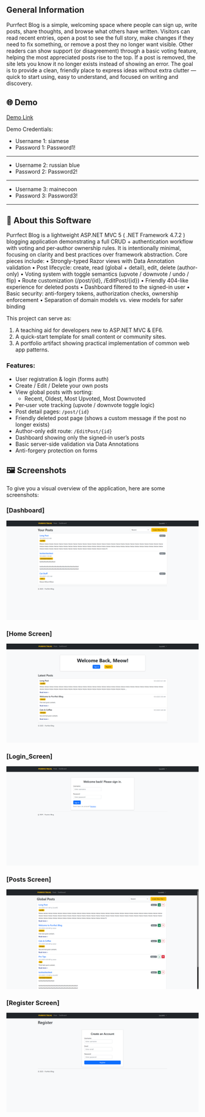 ## General Information

Purrfect Blog is a simple, welcoming space where people can sign up, write posts, share thoughts, and browse what others have written. Visitors can read recent entries, open a post to see the full story, make changes if they need to fix something, or remove a post they no longer want visible. Other readers can show support (or disagreement) through a basic voting feature, helping the most appreciated posts rise to the top. If a post is removed, the site lets you know it no longer exists instead of showing an error. The goal is to provide a clean, friendly place to express ideas without extra clutter — quick to start using, easy to understand, and focused on writing and discovery.

## 🌐 Demo

[Demo Link](http://replace-with-your-link.com)

Demo Credentials:
- Username 1: siamese
- Password 1: Password1!
----------------------------------------
- Username 2: russian blue
- Password 2: Password2!
----------------------------------------
- Username 3: mainecoon
- Password 3: Password3!
----------------------------------------

## 📖 About this Software

Purrfect Blog is a lightweight ASP.NET MVC 5 ( .NET Framework 4.7.2 ) blogging application demonstrating a full CRUD + authentication workflow with voting and per‑author ownership rules. It is intentionally minimal, focusing on clarity and best practices over framework abstraction. Core pieces include:
•	Strongly-typed Razor views with Data Annotation validation
•	Post lifecycle: create, read (global + detail), edit, delete (author-only)
•	Voting system with toggle semantics (upvote / downvote / undo / flip)
•	Route customization (/post/{id}, /EditPost/{id})
•	Friendly 404-like experience for deleted posts
•	Dashboard filtered to the signed-in user
•	Basic security: anti-forgery tokens, authorization checks, ownership enforcement
•	Separation of domain models vs. view models for safer binding

This project can serve as:
  1.	A teaching aid for developers new to ASP.NET MVC & EF6.
  2.	A quick-start template for small content or community sites.
  3.	A portfolio artifact showing practical implementation of common web app patterns.

### Features:

- User registration & login (forms auth)
- Create / Edit / Delete your own posts
- View global posts with sorting:
  - Recent, Oldest, Most Upvoted, Most Downvoted
- Per‑user vote tracking (upvote / downvote toggle logic)
- Post detail pages: `/post/{id}`
- Friendly deleted post page (shows a custom message if the post no longer exists)
- Author-only edit route: `/EditPost/{id}`
- Dashboard showing only the signed-in user’s posts
- Basic server-side validation via Data Annotations
- Anti-forgery protection on forms

## 🖼️ Screenshots

To give you a visual overview of the application, here are some screenshots:

### [Dashboard]
![Personal dashboard showing your created posts](docs/screenshots/Dashboard.png)

### [Home Screen]
![Purrfect Blog Home Screen](docs/screenshots/Homescreen.png)

### [Login_Screen]
![Login page](docs/screenshots/Login.png)

### [Posts Screen]
![Posts screen shows screenshots of all users](docs/screenshots/Posts.png)

### [Register Screen]
![Register page](docs/screenshots/Register.png)
